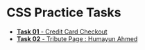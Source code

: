 # CSS Practice Tasks

* [**Task 01** - Credit Card Checkout](https://codepen.io/sayeem_abdullah/full/poRxeQv)
* [**Task 02** - Tribute Page : Humayun Ahmed ](https://codepen.io/sayeem_abdullah/full/VwPVwRa)




